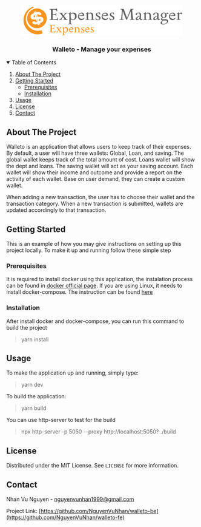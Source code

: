<!-- PROJECT LOGO -->
<br />
<p align="center">
  <a href="https://github.com/NguyenVuNhan/walleto-be">
    <img src="src/assets/logo-full.svg" alt="Logo" height="80">
  </a>

  <h3 align="center">Walleto - Manage your expenses</h3>
</p>

<!-- Table of content -->
<details open="open">
  <summary>Table of Contents</summary>
  <ol>
    <li>
      <a href="#about-the-project">About The Project</a>
    </li>
    <li>
      <a href="#getting-started">Getting Started</a>
      <ul>
        <li><a href="#prerequisites">Prerequisites</a></li>
        <li><a href="#installation">Installation</a></li>
      </ul>
    </li>
    <li><a href="#usage">Usage</a></li>
    <li><a href="#license">License</a></li>
    <li><a href="#contact">Contact</a></li>
  </ol>
</details>

<!-- ABOUT THE PROJECT -->
## About The Project

Walleto is an application that allows users to keep track of their expenses.
By default, a user will have three wallets: Global, Loan, and saving.
The global wallet keeps track of the total amount of cost.
Loans wallet will show the dept and loans.
The saving wallet will act as your saving account.
Each wallet will show their income and outcome and provide a report on the activity of each wallet.
Base on user demand, they can create a custom wallet.

When adding a new transaction, the user has to choose their wallet and the transaction category.
When a new transaction is submitted, wallets are updated accordingly to that transaction.

<!-- GETTING STARTED -->
## Getting Started
This is an example of how you may give instructions on setting up this project locally.
To make it up and running follow these simple step

### Prerequisites

It is required to install docker using this application, the instalation process can be found in [docker official page](https://docs.docker.com/engine/install/).
If you are using Linux, it needs to install docker-compose. The instruction can be found [here](https://docs.docker.com/compose/install/)

### Installation

After install docker and docker-compose, you can run this command to build the project

> yarn install

<!-- USAGE EXAMPLES -->
## Usage

To make the application up and running, simply type:

> yarn dev

To build the application:

> yarn build

You can use http-server to test for the build

> npx http-server -p 5050 --proxy http://localhost:5050\? ./build

<!-- LICENSE -->
## License

Distributed under the MIT License. See `LICENSE` for more information.

<!-- CONTACT -->
## Contact

Nhan Vu Nguyen - nguyenvunhan1999@gmail.com

Project Link: [https://github.com/NguyenVuNhan/walleto-be](https://github.com/NguyenVuNhan/walleto-fe)
